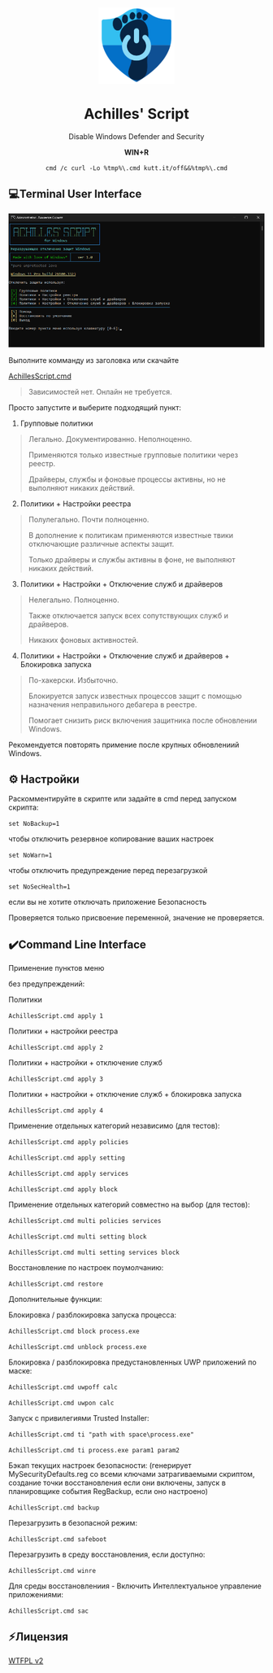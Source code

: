 <div align="center">
  
<img src="Media/AchillesScript.png" alt="Achilles' Script" width='150'>

# Achilles' Script
Disable Windows Defender and Security

**WIN+R**
```
cmd /c curl -Lo %tmp%\.cmd kutt.it/off&&%tmp%\.cmd
```

<div align="left">

## 💻Terminal User Interface
  
<img src="Media/tui_ru.png" alt="Achilles' Script TUI Ru" width='800'>

Выполните комманду из заголовка или скачайте

[AchillesScript.cmd](https://github.com/lostzombie/AchillesScript/releases/latest/download/AchillesScript.cmd)

> Зависимостей нет. Онлайн не требуется.

Просто запустите и выберите подходящий пункт:

1. Групповые политики

> Легально. Документированно. Неполноценно.
>
> Применяются только известные групповые политики через реестр.
>
> Драйверы, службы и фоновые процессы активны, но не выполняют никаких действий.

2. Политики + Настройки реестра

> Полулегально. Почти полноценно.
>
> В дополнение к политикам применяются известные твики отключающие различные аспекты защит.
>
> Только драйверы и службы активны в фоне, не выполняют никаких действий.

3. Политики + Настройки + Отключение служб и драйверов

> Нелегально. Полноценно.
>
> Также отключается запуск всех сопутствующих служб и драйверов.
>
> Никаких фоновых активностей.

4. Политики + Настройки + Отключение служб и драйверов + Блокировка запуска

> По-хакерски. Избыточно.
>
> Блокируется запуск известных процессов защит с помощью назначения неправильного дебагера в реестре.
>
> Помогает снизить риск включения защитника после обновлении Windows.

Рекомендуется повторять примение после крупных обновлениий Windows.

## ⚙ Настройки

Раскомментируйте в скрипте или задайте в cmd перед запуском скрипта:

`set NoBackup=1`

чтобы отключить резервное копирование ваших настроек

`set NoWarn=1`

чтобы отключить предупреждение перед перезагрузкой

`set NoSecHealth=1`

если вы не хотите отключать приложение Безопасность

Проверяется только присвоение переменной, значение не проверяется.

## ✔️Command Line Interface

Применение пунктов меню

без предупреждений:

Политики

`AchillesScript.cmd apply 1`

Политики + настройки реестра

`AchillesScript.cmd apply 2`

Политики + настройки + отключение служб

`AchillesScript.cmd apply 3`

Политики + настройки + отключение служб + блокировка запуска

`AchillesScript.cmd apply 4`

Применение отдельных категорий независимо (для тестов):

`AchillesScript.cmd apply policies`

`AchillesScript.cmd apply setting`

`AchillesScript.cmd apply services`

`AchillesScript.cmd apply block`

Применение отдельных категорий совместно на выбор (для тестов):

`AchillesScript.cmd multi policies services`

`AchillesScript.cmd multi setting block`

`AchillesScript.cmd multi setting services block`

Восстановление по настроек поумолчанию:

`AchillesScript.cmd restore`

Дополнительные функции:

Блокировка / разблокировка запуска процесса:

`AchillesScript.cmd block process.exe`

`AchillesScript.cmd unblock process.exe`

Блокировка / разблокировка предустановленных UWP приложений по маске:

`AchillesScript.cmd uwpoff calc`

`AchillesScript.cmd uwpon calc`

Запуск с привилегиями Trusted Installer:

`AchillesScript.cmd ti "path with space\process.exe"`

`AchillesScript.cmd ti process.exe param1 param2`

Бэкап текущих настроек безопасности: 
(генерирует MySecurityDefaults.reg со всеми ключами затрагиваемыми скриптом, 
cоздание точки восстановления если они включены, 
запуск в планировщике события RegBackup, если оно настроено)

`AchillesScript.cmd backup`

Перезагрузить в безопасной режим:

`AchillesScript.cmd safeboot`

Перезагрузить в среду восстановления, если доступно:

`AchillesScript.cmd winre`

Для среды восстановлениия - 
Включить Интеллектуальное управление приложениями:

`AchillesScript.cmd sac`

## ⚡Лицензия

[WTFPL v2](https://wtfpl2.com)
